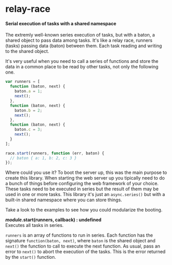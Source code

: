 relay-race
==========

#### Serial execution of tasks with a shared namespace ####

The extremly well-known series execution of tasks, but with a baton, a shared object to pass data among tasks. It's like a relay race, runners (tasks) passing data (baton) between them. Each task reading and writing to the shared object.

It's very useful when you need to call a series of functions and store the data in a common place to be read by other tasks, not only the following one.

```javascript
var runners = [
  function (baton, next) {
    baton.a = 1;
    next();
  },
  function (baton, next) {
    baton.b = 2;
    next();
  },
  function (baton, next) {
    baton.c = 3;
    next();
  }
];

race.start(runners, function (err, baton) {
  // baton { a: 1, b: 2, c: 3 }
});
```

Where could you use it? To boot the server up, this was the main purpose to create this library. When starting the web server up you tipically need to do a bunch of things before configuring the web framework of your choice. These tasks need to be executed in series but the result of them may be used in one or more tasks. This library it's just an `async.series()` but with a built-in shared namespace where you can store things.

Take a look to the examples to see how you could modularize the booting.

___module_.start(runners, callback) : undefined__  
Executes all tasks in series.

`runners` is an array of functions to run in series. Each function has the signature `function(baton, next)`, where `baton` is the shared object and `next()` the function to call to execute the next function. As usual, pass an error to `next()` to abort the execution of the tasks. This is the error returned by the `start()` function.